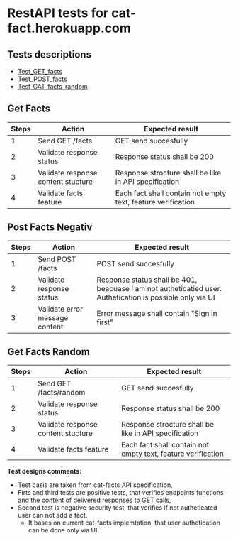 # RestAPI tests for cat-fact.herokuapp.com

## Tests descriptions

- [Test_GET_facts](#get-facts)
- [Test_POST_facts](#post-facts-negativ)
- [Test_GAT_facts_random](#get-facts-random)

## Get Facts
| Steps | Action                   | Expected result       |
|-------|--------------------------|-----------------------|
| 1     | Send GET /facts          | GET send succesfully  |
| 2     | Validate response status | Response status shall be 200|
|3 | Validate response content stucture| Response strocture shall be like in API specification
|4| Validate facts feature | Each fact shall contain not empty text, feature verification|

## Post Facts Negativ
| Steps | Action                         | Expected result                                                                                           |
|-------|--------------------------------|-----------------------------------------------------------------------------------------------------------|
| 1     | Send POST /facts               | POST send succesfully                                                                                     |
| 2     | Validate response status       | Response status shall be 401, beacuase I am not autheticatied user. Authetication is possible only via UI |
|3 | Validate error message content | Error message shall contain "Sign in first"                                                                |

## Get Facts Random
| Steps | Action                             | Expected result       |
|-------|------------------------------------|-----------------------|
| 1     | Send GET /facts/random             | GET send succesfully  |
| 2     | Validate response status           | Response status shall be 200|
|3 | Validate response content stucture | Response strocture shall be like in API specification
|4| Validate facts feature             | Each fact shall contain not empty text, feature verification|


**Test designs comments:**
- Test basis are taken from cat-facts API specification,
- Firts and third tests are positive tests, that verifies endpoints functions and the content of delivered responses to GET calls,
- Second test is negative security test, that verifies if not autheticated user can not add a fact. 
  - It bases on current cat-facts implemtation, that user authetication can be done only via UI.